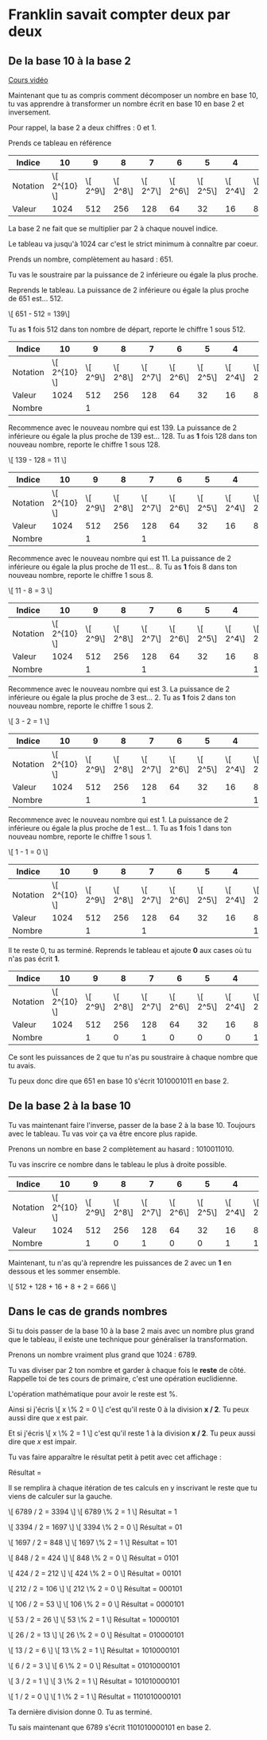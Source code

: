 # Franklin savait compter deux par deux

## De la base 10 à la base 2

[Cours vidéo](https://www.youtube.com/watch?v=bg8eyeYF7lw)

Maintenant que tu as compris comment décomposer un nombre en base 10, tu vas
apprendre à transformer un nombre écrit en base 10 en base 2 et inversement.

Pour rappel, la base 2 a deux chiffres : 0 et 1.

Prends ce tableau en référence

| Indice   | 10              | 9          | 8          | 7          | 6          | 5          | 4          | 3          | 2          | 1          | 0          |
| ------   | --------------- | ---------- | ---------- | ---------- | ---------- | ---------- | ---------- | ---------- | ---------- | ---------- | ---------- |
| Notation | \\[ 2^{10} \\]  | \\[ 2^9\\] | \\[ 2^8\\] | \\[ 2^7\\] | \\[ 2^6\\] | \\[ 2^5\\] | \\[ 2^4\\] | \\[ 2^3\\] | \\[ 2^2\\] | \\[ 2^1\\] | \\[ 2^0\\] |
| Valeur   | 1024            | 512        | 256        | 128        | 64         | 32         | 16         | 8          | 4          | 2          | 1          |

La base 2 ne fait que se multiplier par 2 à chaque nouvel indice.

Le tableau va jusqu'à 1024 car c'est le strict minimum à connaître par coeur.

Prends un nombre, complètement au hasard : 651.

Tu vas le soustraire par la puissance de 2 inférieure ou égale la plus proche.

Reprends le tableau.
La puissance de 2 inférieure ou égale la plus proche de 651 est... 512.

\\[ 651 - 512 = 139\\]

Tu as **1** fois 512 dans ton nombre de départ, reporte le chiffre 1 sous 512.

| Indice   | 10              | 9          | 8          | 7          | 6          | 5          | 4          | 3          | 2          | 1          | 0          |
| ------   | --------------- | ---------- | ---------- | ---------- | ---------- | ---------- | ---------- | ---------- | ---------- | ---------- | ---------- |
| Notation | \\[ 2^{10} \\]  | \\[ 2^9\\] | \\[ 2^8\\] | \\[ 2^7\\] | \\[ 2^6\\] | \\[ 2^5\\] | \\[ 2^4\\] | \\[ 2^3\\] | \\[ 2^2\\] | \\[ 2^1\\] | \\[ 2^0\\] |
| Valeur   | 1024            | 512        | 256        | 128        | 64         | 32         | 16         | 8          | 4          | 2          | 1          |
| Nombre   |                 | 1          |            |            |            |            |            |            |            |            |            |

Recommence avec le nouveau nombre qui est 139.
La puissance de 2 inférieure ou égale la plus proche de 139 est... 128.
Tu as **1** fois 128 dans ton nouveau nombre, reporte le chiffre 1 sous 128.

\\[ 139 - 128 = 11 \\]

| Indice   | 10              | 9          | 8          | 7          | 6          | 5          | 4          | 3          | 2          | 1          | 0          |
| ------   | --------------- | ---------- | ---------- | ---------- | ---------- | ---------- | ---------- | ---------- | ---------- | ---------- | ---------- |
| Notation | \\[ 2^{10} \\]  | \\[ 2^9\\] | \\[ 2^8\\] | \\[ 2^7\\] | \\[ 2^6\\] | \\[ 2^5\\] | \\[ 2^4\\] | \\[ 2^3\\] | \\[ 2^2\\] | \\[ 2^1\\] | \\[ 2^0\\] |
| Valeur   | 1024            | 512        | 256        | 128        | 64         | 32         | 16         | 8          | 4          | 2          | 1          |
| Nombre   |                 | 1          |            | 1          |            |            |            |            |            |            |            |

Recommence avec le nouveau nombre qui est 11.
La puissance de 2 inférieure ou égale la plus proche de 11 est... 8.
Tu as **1** fois 8 dans ton nouveau nombre, reporte le chiffre 1 sous 8.

\\[ 11 - 8 = 3 \\]

| Indice   | 10              | 9          | 8          | 7          | 6          | 5          | 4          | 3          | 2          | 1          | 0          |
| ------   | --------------- | ---------- | ---------- | ---------- | ---------- | ---------- | ---------- | ---------- | ---------- | ---------- | ---------- |
| Notation | \\[ 2^{10} \\]  | \\[ 2^9\\] | \\[ 2^8\\] | \\[ 2^7\\] | \\[ 2^6\\] | \\[ 2^5\\] | \\[ 2^4\\] | \\[ 2^3\\] | \\[ 2^2\\] | \\[ 2^1\\] | \\[ 2^0\\] |
| Valeur   | 1024            | 512        | 256        | 128        | 64         | 32         | 16         | 8          | 4          | 2          | 1          |
| Nombre   |                 | 1          |            | 1          |            |            |            | 1          |            |            |            |

Recommence avec le nouveau nombre qui est 3.
La puissance de 2 inférieure ou égale la plus proche de 3 est... 2.
Tu as **1** fois 2 dans ton nouveau nombre, reporte le chiffre 1 sous 2.

\\[ 3 - 2 = 1 \\]

| Indice   | 10              | 9          | 8          | 7          | 6          | 5          | 4          | 3          | 2          | 1          | 0          |
| ------   | --------------- | ---------- | ---------- | ---------- | ---------- | ---------- | ---------- | ---------- | ---------- | ---------- | ---------- |
| Notation | \\[ 2^{10} \\]  | \\[ 2^9\\] | \\[ 2^8\\] | \\[ 2^7\\] | \\[ 2^6\\] | \\[ 2^5\\] | \\[ 2^4\\] | \\[ 2^3\\] | \\[ 2^2\\] | \\[ 2^1\\] | \\[ 2^0\\] |
| Valeur   | 1024            | 512        | 256        | 128        | 64         | 32         | 16         | 8          | 4          | 2          | 1          |
| Nombre   |                 | 1          |            | 1          |            |            |            | 1          |            | 1          |            |

Recommence avec le nouveau nombre qui est 1.
La puissance de 2 inférieure ou égale la plus proche de 1 est... 1.
Tu as **1** fois 1 dans ton nouveau nombre, reporte le chiffre 1 sous 1.

\\[ 1 - 1 = 0 \\]

| Indice   | 10              | 9          | 8          | 7          | 6          | 5          | 4          | 3          | 2          | 1          | 0          |
| ------   | --------------- | ---------- | ---------- | ---------- | ---------- | ---------- | ---------- | ---------- | ---------- | ---------- | ---------- |
| Notation | \\[ 2^{10} \\]  | \\[ 2^9\\] | \\[ 2^8\\] | \\[ 2^7\\] | \\[ 2^6\\] | \\[ 2^5\\] | \\[ 2^4\\] | \\[ 2^3\\] | \\[ 2^2\\] | \\[ 2^1\\] | \\[ 2^0\\] |
| Valeur   | 1024            | 512        | 256        | 128        | 64         | 32         | 16         | 8          | 4          | 2          | 1          |
| Nombre   |                 | 1          |            | 1          |            |            |            | 1          |            | 1          | 1          |

Il te reste 0, tu as terminé. Reprends le tableau et ajoute **0** aux cases où
tu n'as pas écrit **1**.

| Indice   | 10              | 9          | 8          | 7          | 6          | 5          | 4          | 3          | 2          | 1          | 0          |
| ------   | --------------- | ---------- | ---------- | ---------- | ---------- | ---------- | ---------- | ---------- | ---------- | ---------- | ---------- |
| Notation | \\[ 2^{10} \\]  | \\[ 2^9\\] | \\[ 2^8\\] | \\[ 2^7\\] | \\[ 2^6\\] | \\[ 2^5\\] | \\[ 2^4\\] | \\[ 2^3\\] | \\[ 2^2\\] | \\[ 2^1\\] | \\[ 2^0\\] |
| Valeur   | 1024            | 512        | 256        | 128        | 64         | 32         | 16         | 8          | 4          | 2          | 1          |
| Nombre   |                 | 1          | 0          | 1          | 0          | 0          | 0          | 1          | 0          | 1          | 1          |

Ce sont les puissances de 2 que tu n'as pu soustraire à chaque nombre que tu
avais.

Tu peux donc dire que 651 en base 10 s'écrit 1010001011 en base 2.

## De la base 2 à la base 10

Tu vas maintenant faire l'inverse, passer de la base 2 à la base 10. Toujours
avec le tableau. Tu vas voir ça va être encore plus rapide.

Prenons un nombre en base 2 complètement au hasard : 1010011010.

Tu vas inscrire ce nombre dans le tableau le plus à droite possible.

| Indice   | 10              | 9          | 8          | 7          | 6          | 5          | 4          | 3          | 2          | 1          | 0          |
| ------   | --------------- | ---------- | ---------- | ---------- | ---------- | ---------- | ---------- | ---------- | ---------- | ---------- | ---------- |
| Notation | \\[ 2^{10} \\]  | \\[ 2^9\\] | \\[ 2^8\\] | \\[ 2^7\\] | \\[ 2^6\\] | \\[ 2^5\\] | \\[ 2^4\\] | \\[ 2^3\\] | \\[ 2^2\\] | \\[ 2^1\\] | \\[ 2^0\\] |
| Valeur   | 1024            | 512        | 256        | 128        | 64         | 32         | 16         | 8          | 4          | 2          | 1          |
| Nombre   |                 | 1          | 0          | 1          | 0          | 0          | 1          | 1          | 0          | 1          | 0          |

Maintenant, tu n'as qu'à reprendre les puissances de 2 avec un **1** en dessous
et les sommer ensemble.

\\[ 512 + 128 + 16 + 8 + 2 = 666 \\]

## Dans le cas de grands nombres

Si tu dois passer de la base 10 à la base 2 mais avec un nombre plus grand que
le tableau, il existe une technique pour généraliser la transformation.

Prenons un nombre vraiment plus grand que 1024 : 6789.

Tu vas diviser par 2 ton nombre et garder à chaque fois le **reste** de côté.
Rappelle toi de tes cours de primaire, c'est une opération euclidienne.

L'opération mathématique pour avoir le reste est %.

Ainsi si j'écris
\\[ x \\% 2 = 0 \\]
c'est qu'il reste 0 à la division **x / 2**. Tu peux aussi dire que *x* est pair.

Et si j'écris
\\[ x \\% 2 = 1 \\]
c'est qu'il reste 1 à la division **x / 2**. Tu peux aussi dire que *x* est impair.

Tu vas faire apparaître le résultat petit à petit avec cet affichage :

Résultat = 

Il se remplira à chaque itération de tes calculs en y inscrivant le reste que tu
viens de calculer sur la gauche.

\\[ 6789 / 2 = 3394 \\]
\\[ 6789 \\% 2 = 1 \\]
Résultat = 1

\\[ 3394 / 2 = 1697 \\]
\\[ 3394 \\% 2 = 0 \\]
Résultat = 01

\\[ 1697 / 2 = 848 \\]
\\[ 1697 \\% 2 = 1 \\]
Résultat = 101

\\[ 848 / 2 = 424 \\]
\\[ 848 \\% 2 = 0 \\]
Résultat = 0101

\\[ 424 / 2 = 212 \\]
\\[ 424 \\% 2 = 0 \\]
Résultat = 00101

\\[ 212 / 2 = 106 \\]
\\[ 212 \\% 2 = 0 \\]
Résultat = 000101

\\[ 106 / 2 = 53 \\]
\\[ 106 \\% 2 = 0 \\]
Résultat = 0000101

\\[ 53 / 2 = 26 \\]
\\[ 53 \\% 2 = 1 \\]
Résultat = 10000101

\\[ 26 / 2 = 13 \\]
\\[ 26 \\% 2 = 0 \\]
Résultat = 010000101

\\[ 13 / 2 = 6 \\]
\\[ 13 \\% 2 = 1 \\]
Résultat = 1010000101

\\[ 6 / 2 = 3 \\]
\\[ 6 \\% 2 = 0 \\]
Résultat = 01010000101

\\[ 3 / 2 = 1 \\]
\\[ 3 \\% 2 = 1 \\]
Résultat = 101010000101

\\[ 1 / 2 = 0 \\]
\\[ 1 \\% 2 = 1 \\]
Résultat = 1101010000101

Ta dernière division donne 0. Tu as terminé.

Tu sais maintenant que 6789 s'écrit 1101010000101 en base 2.
